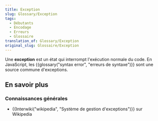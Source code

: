 ```yaml
---
title: Exception
slug: Glossary/Exception
tags:
  - Débutants
  - Encodage
  - Erreurs
  - Glossaire
translation_of: Glossary/Exception
original_slug: Glossaire/Exception
---
```

Une **exception** est un état qui interrompt l'exécution normale du code. En JavaScript, les {{glossary("syntax error", "erreurs de syntaxe")}} sont une source commune d'exceptions.

## En savoir plus

### Connaissances générales

- {{Interwiki("wikipedia", "Système de gestion d'exceptions")}} sur Wikipedia
